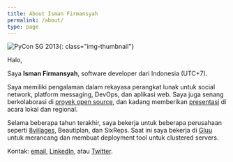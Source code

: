 ```yaml
---
title: About Isman Firmansyah
permalink: /about/
type: page
---
```


![PyCon SG 2013](/img/pages/pycon-sg.jpg){: class="img-thumbnail"}

Halo,

Saya __Isman Firmansyah__, software developer dari Indonesia (UTC+7).

Saya memiliki pengalaman dalam rekayasa perangkat lunak untuk social network, platform messaging, DevOps, dan aplikasi web.
Saya juga senang berkolaborasi di [proyek open source][github], dan kadang memberikan [presentasi][speakerdeck] di acara lokal dan regional.

Selama beberapa tahun terakhir, saya bekerja untuk beberapa perusahaan seperti [8villages][], Beautiplan, dan SixReps.
Saat ini saya bekerja di [Gluu][gluu] untuk merancang dan membuat deployment tool untuk clustered servers.

Kontak: [email][], [LinkedIn][linkedin], atau [Twitter][twitter].

[linkedin]: http://www.linkedin.com/in/iromli
[speakerdeck]: https://speakerdeck.com/iromli
[twitter]: https://twitter.com/iromli
[github]: https://github.com/iromli
[email]: mailto:isman.firmansyah@gmail.com
[8villages]: http://8villages.com/
[gluu]: http://gluu.org/
